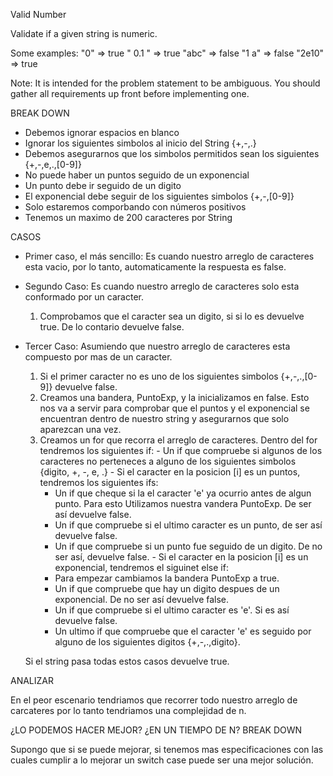 Valid Number

Validate if a given string is numeric.

Some examples:
"0" => true
" 0.1 " => true
"abc" => false
"1 a" => false
"2e10" => true

Note: It is intended for the problem statement to be ambiguous. You should gather all requirements up front before implementing one.

BREAK DOWN
- Debemos ignorar espacios en blanco
- Ignorar los siguientes simbolos al inicio del String {+,-,.}
- Debemos asegurarnos que los simbolos permitidos sean los siguientes {+,-,e,.,[0-9]}
- No puede haber un puntos seguido de un exponencial
- Un punto debe ir seguido de un digito
- El exponencial debe seguir de los siguientes simbolos {+,-,[0-9]}
- Solo estaremos comporbando con números positivos
- Tenemos un maximo de 200 caracteres por String


CASOS

- Primer caso, el más sencillo:
  Es cuando nuestro arreglo de caracteres esta vacio, por lo tanto, automaticamente la respuesta es false.


- Segundo Caso:
    Es cuando nuestro arreglo de caracteres solo esta conformado por un caracter.
    1. Comprobamos que el caracter sea un digito, si si lo es devuelve true. De lo contario devuelve false.  

- Tercer Caso:
    Asumiendo que nuestro arreglo de caracteres esta compuesto por mas de un caracter.
    1. Si el primer caracter no es uno de los siguientes simbolos {+,-,.,[0-9]} devuelve false.
    2. Creamos una bandera, PuntoExp, y la inicializamos en false. Esto nos va a servir para comprobar que
    el puntos y el exponencial se encuentran dentro de nuestro string y asegurarnos que solo aparezcan una vez.
    3. Creamos un for que recorra el arreglo de caracteres. Dentro del for tendremos los siguientes if:
      - Un if que compruebe si algunos de los caracteres no perteneces a alguno de los siguientes simbolos
      {digito, +, -, e, .}
      - Si el caracter en la posicion [i] es un puntos, tendremos los siguientes ifs:
        - Un if que cheque si la el caracter 'e' ya ocurrio antes de algun punto. Para esto Utilizamos
        nuestra vandera PuntoExp. De ser así devuelve false.
        - Un if que compruebe si el ultimo caracter es un punto, de ser así devuelve false.
        - Un if que compruebe si un punto fue seguido de un digito. De no ser así, devuelve false.
      - Si el caracter en la posicion [i] es un exponencial, tendremos el siguinet else if:
        - Para empezar cambiamos la bandera PuntoExp a true.
        - Un if que compruebe que hay un digito despues de un exponencial. De no ser así devuelve false.
        - Un if que compruebe si el ultimo caracter es 'e'. Si es así devuelve false.
        - Un ultimo if que compruebe que el caracter 'e' es seguido por alguno de los siguientes
        digitos {+,-,.,digito}.

    Si el string pasa todas estos casos devuelve true.


ANALIZAR

En el peor escenario tendriamos que recorrer todo nuestro arreglo de carcateres por lo tanto
tendriamos una complejidad de n.



¿LO PODEMOS HACER MEJOR? ¿EN UN TIEMPO DE N?
BREAK DOWN

Supongo que si se puede mejorar, si tenemos mas especificaciones con las cuales cumplir a lo mejorar
un switch case puede ser una mejor solución.  
